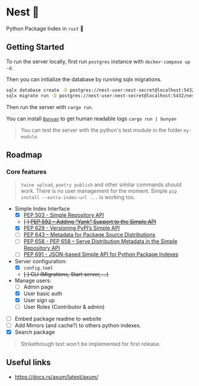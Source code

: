 # Nest 🪺

Python Package Index in `rust` 🦀

## Getting Started

To run the server locally, first run `postgres` instance with `docker-compose up -d`.

Then you can initialize the database by running sqlx migrations.

```sh
sqlx database create -D postgres://nest-user:nest-secret@localhost:5432/nest
sqlx migrate run -D postgres://nest-user:nest-secret@localhost:5432/nest
```

Then run the server with `cargo run`.

You can install [`Bunyan`](https://crates.io/crates/bunyan) to get human readable logs  `cargo run | bunyan`

> You can test the server with the python's test module in the folder `my-module`.

## Roadmap

### Core features

> `twine upload`, `poetry publish` and other similar commands should work.
> There is no user management for the moment.
> Simple `pip install --extra-index-url ...` is working too.

- Simple Index Interface
  - [x] [PEP 503 - Simple Repository API](https://peps.python.org/pep-0503/)
  - ~~[ ] [PEP 592 - Adding “Yank” Support to the Simple API](https://peps.python.org/pep-0592/)~~
  - [x] [PEP 629 - Versioning PyPI’s Simple API](https://peps.python.org/pep-0629/)
  - [ ] [PEP 643 – Metadata for Package Source Distributions](https://peps.python.org/pep-0643/)
  - [ ] [PEP 658 - PEP 658 – Serve Distribution Metadata in the Simple Repository API](https://peps.python.org/pep-0658/)
  - [ ] [PEP 691 - JSON-based Simple API for Python Package Indexes](https://peps.python.org/pep-0691/)
- Server configuration:
  - [x] `config.toml`
  - ~~[ ] CLI (Migrations, Start server, ...)~~
- Manage users:
  - [ ] Admin page
  - [x] User basic auth
  - [x] User sign up
  - [ ] User Roles (Contributor & admin)
- [ ] Embed package readme to website
- [ ] Add Mirrors (and cache?) to others python indexes.
- [x] Search package

> Strikethrough text won't be implemented for first release.

## Useful links

- <https://docs.rs/axum/latest/axum/>

